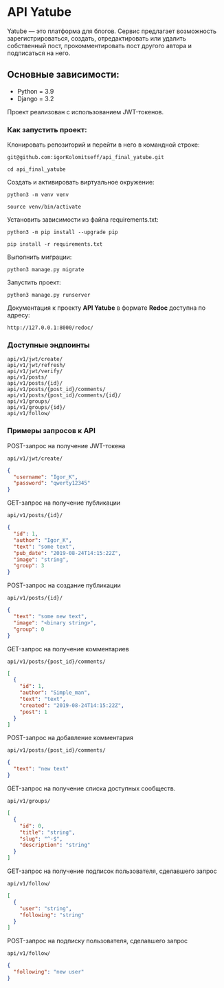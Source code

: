 # API Yatube

Yatube — это платформа для блогов. Сервис предлагает возможность зарегистрироваться, создать, отредактировать или удалить собственный пост, прокомментировать пост другого автора и подписаться на него.

## Основные зависимости:
* Python = 3.9
* Django = 3.2

Проект реализован с использованием JWT-токенов.

### Как запустить проект:

Клонировать репозиторий и перейти в него в командной строке:

``` 
git@github.com:igorKolomitseff/api_final_yatube.git
```

```
cd api_final_yatube
```

Cоздать и активировать виртуальное окружение:

``` 
python3 -m venv venv
```

```
source venv/bin/activate
```

Установить зависимости из файла requirements.txt:

```
python3 -m pip install --upgrade pip
```

```
pip install -r requirements.txt
```

Выполнить миграции:

```
python3 manage.py migrate
```

Запустить проект:

``` 
python3 manage.py runserver
```

Документация к проекту **API Yatube** в формате **Redoc** доступна по адресу:
```
http://127.0.0.1:8000/redoc/
```

### Доступные эндпоинты
```
api/v1/jwt/create/
api/v1/jwt/refresh/
api/v1/jwt/verify/
api/v1/posts/
api/v1/posts/{id}/
api/v1/posts/{post_id}/comments/
api/v1/posts/{post_id}/comments/{id}/
api/v1/groups/
api/v1/groups/{id}/
api/v1/follow/
```

### Примеры запросов к API

POST-запрос на получение JWT-токена
```
api/v1/jwt/create/
```
```json
{
  "username": "Igor_K",
  "password": "qwerty12345"
}
```

GET-запрос на получение публикации
```
api/v1/posts/{id}/
```
```json
{
  "id": 1,
  "author": "Igor_K",
  "text": "some text",
  "pub_date": "2019-08-24T14:15:22Z",
  "image": "string",
  "group": 3
}
```

POST-запрос на создание публикации
```
api/v1/posts/{id}/
```
```json
{
  "text": "some new text",
  "image": "<binary string>",
  "group": 0
}
```

GET-запрос на получение комментариев
```
api/v1/posts/{post_id}/comments/
```
```json
[
  {
    "id": 1,
    "author": "Simple_man",
    "text": "text",
    "created": "2019-08-24T14:15:22Z",
    "post": 1
  }
]
```

POST-запрос на добавление комментария
```
api/v1/posts/{post_id}/comments/
```
```json
{
  "text": "new text"
}
```

GET-запрос на получение списка доступных сообществ.
```
api/v1/groups/
```
```json
[
  {
    "id": 0,
    "title": "string",
    "slug": "^-$",
    "description": "string"
  }
]
```

GET-запрос на получение подписок пользователя, сделавшего запрос
```
api/v1/follow/  
```
```json
[
  {
    "user": "string",
    "following": "string"
  }
]
```

POST-запрос на подписку пользователя, сделавшего запрос
```
api/v1/follow/ 
```
```json
{
  "following": "new user"
}
```